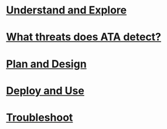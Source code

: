 # [Understand and Explore](/understand-explore/what-is-ata)
# [What threats does ATA detect?](understand-explore/ata-threats)
# [Plan and Design](/plan-design/ata-architecture)
# [Deploy and Use](/deploy-use/preinstall-ata)
# [Troubleshoot](/troubleshoot/troubleshooting-ata-known-errors)

